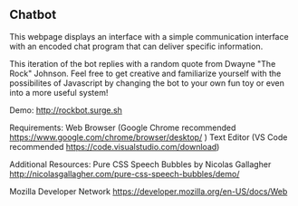 ## Chatbot

This webpage displays an interface with a simple communication interface with an encoded chat program that
can deliver specific information.

This iteration of the bot replies with a random quote from Dwayne "The Rock" Johnson. Feel free to get creative
and familiarize yourself with the possibilites of Javascript by changing the bot to your own fun toy or even
into a more useful system!

Demo: http://rockbot.surge.sh

Requirements:
Web Browser (Google Chrome recommended https://www.google.com/chrome/browser/desktop/ )
Text Editor (VS Code recommended https://code.visualstudio.com/download)

Additional Resources:
Pure CSS Speech Bubbles by Nicolas Gallagher
http://nicolasgallagher.com/pure-css-speech-bubbles/demo/

Mozilla Developer Network
https://developer.mozilla.org/en-US/docs/Web